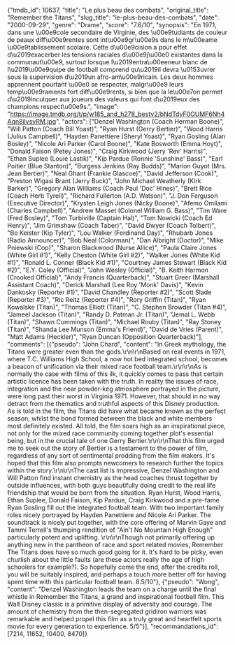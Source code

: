 {"tmdb_id": 10637, "title": "Le plus beau des combats", "original_title": "Remember the Titans", "slug_title": "le-plus-beau-des-combats", "date": "2000-09-29", "genre": "Drame", "score": "7.6/10", "synopsis": "En 1971, dans une \u00e9cole secondaire de Virginie, des \u00e9tudiants de couleur de peaux diff\u00e9rentes sont int\u00e9gr\u00e9s dans le m\u00eame \u00e9tablissement scolaire. Cette d\u00e9cision a pour effet d\u2019exacerber les tensions raciales d\u00e9j\u00e0 existantes dans la communaut\u00e9, surtout lorsque l\u2019entra\u00eeneur blanc de l\u2019\u00e9quipe de football comprend qu\u2019il devra \u0153uvrer sous la supervision d\u2019un afro-am\u00e9ricain. Les deux hommes apprennent pourtant \u00e0 se respecter, malgr\u00e9 leurs temp\u00e9raments fort diff\u00e9rents, si bien que la le\u00e7on permet d\u2019inculquer aux joueurs des valeurs qui font d\u2019eux des champions respect\u00e9s.", "image": "https://image.tmdb.org/t/p/w185_and_h278_bestv2/bNdTdyF0OUMF6Nh4Aqn8ilvsvRM.jpg", "actors": ["Denzel Washington (Coach Herman Boone)", "Will Patton (Coach Bill Yoast)", "Ryan Hurst (Gerry Bertier)", "Wood Harris (Julius Campbell)", "Hayden Panettiere (Sheryl Yoast)", "Ryan Gosling (Alan Bosley)", "Nicole Ari Parker (Carol Boone)", "Kate Bosworth (Emma Hoyt)", "Donald Faison (Petey Jones)", "Craig Kirkwood (Jerry 'Rev' Harris)", "Ethan Suplee (Louie Lastik)", "Kip Pardue (Ronnie 'Sunshine' Bass)", "Earl Poitier (Blue Stanton)", "Burgess Jenkins (Ray Budds)", "Marion Guyot (Mrs. Jean Bertier)", "Neal Ghant (Frankie Glascoe)", "David Jefferson (Cook)", "Preston Wigasi Brant (Jerry Buck)", "John Michael Weatherly (Kirk Barker)", "Gregory Alan Williams (Coach Paul 'Doc' Hines)", "Brett Rice (Coach Herb Tyrell)", "Richard Fullerton (A.D. Watson)", "J. Don Ferguson (Executive Director)", "Krysten Leigh Jones (Nicky Boone)", "Afemo Omilami (Charles Campbell)", "Andrew Masset (Colonel William G. Bass)", "Tim Ware (Fred Bosley)", "Tom Turbiville (Captain Hal)", "Tom Nowicki (Coach Ed Henry)", "Jim Grimshaw (Coach Taber)", "David Dwyer (Coach Tolbert)", "Bo Keister (Kip Tyler)", "Lou Walker (Ferdinand Day)", "Rhubarb Jones (Radio Announcer)", "Bob Neal (Colorman)", "Dan Albright (Doctor)", "Mike Pniewski (Cop)", "Sharon Blackwood (Nurse Allice)", "Paula Claire Jones (White Girl #1)", "Kelly Cheston (White Girl #2)", "Walker Jones (White Kid #1)", "Ronald L. Conner (Black Kid #1)", "Courtney James Stewart (Black Kid #2)", "E.Y. Coley (Official)", "John Wesley (Official)", "B. Keith Harmon (Crooked Official)", "Andy Francis (Quarterback)", "Stuart Greer (Marshall Assistant Coach)", "Derick Marshall (Lee Roy 'Monk' Davis)", "Kevin Dankosky (Reporter #1)", "David Chandley (Reporter #2)", "Scott Slade (Reporter #3)", "Ric Reitz (Reporter #4)", "Rory Griffin (Titan)", "Ryan Kowalske (Titan)", "Thomas Elliott (Titan)", "C. Stephen Browder (Titan #4)", "Jameel Jackson (Titan)", "Randy D. Patman Jr. (Titan)", "Jemal L. Webb (Titan)", "Shawn Cummings (Titan)", "Michael Rouby (Titan)", "Ray Stoney (Titan)", "Shanda Lee Munson (Emma's Friend)", "David de Vries (Parent)", "Matt Adams (Heckler)", "Ryan Duncan (Opposition Quarterback)"], "comments": [{"pseudo": "John Chard", "content": "In Greek mythology, the Titans were greater even than the gods.\r\n\r\nBased on real events in 1971, where T.C. Williams High School, a now hot bed integrated school, becomes a beacon of unification via their mixed race football team.\r\n\r\nAs is normally the case with films of this ilk, it quickly comes to pass that certain artistic licence has been taken with the truth. In reality the issues of race, integration and the near powder-keg atmosphere portrayed in the picture, were long past their worst in Virginia 1971. However, that should in no way detract from the thematics and truthful aspects of this Disney production. As is told in the film, the Titans did have what became known as the perfect season, whilst the bond formed between the black and white members most definitely existed. All told, the film soars high as an inspirational piece, not only for the mixed race community coming together plot's essential being, but in the crucial tale of one Gerry Bertier.\r\n\r\nThat this film urged me to seek out the story of Bertier is a testament to the power of film, regardless of any sort of sentimental prodding from the film makers. It's hoped that this film also prompts newcomers to research further the topics within the story.\r\n\r\nThe cast list is impressive, Denzel Washington and Will Patton find instant chemistry as the head coaches thrust together by outside influences, with both guys beautifully doing credit to the real life friendship that would be born from the situation. Ryan Hurst, Wood Harris, Ethan Suplee, Donald Faison, Kip Pardue, Craig Kirkwood and a pre-fame Ryan Gosling fill out the integrated football team. With two important family roles nicely portrayed by Hayden Panettiere and Nicole Ari Parker. The soundtrack is nicely put together, with the core offering of Marvin Gaye and Tammi Terrell's thumping rendition of \"Ain't No Mountain High Enough\" particularly potent and uplifting. \r\n\r\nThough not primarily offering up anything new in the pantheon of race and sport related movies, Remember The Titans does have so much good going for it. It's hard to be picky, even churlish about the little faults (are these actors really the age of high schoolers for example?). So hopefully come the end, after the credits roll, you will be suitably inspired, and perhaps a touch more better off for having spent time with this particular football team. 8.5/10"}, {"pseudo": "Wong", "content": "Denzel Washington leads the team on a charge until the final whistle in Remember the Titans, a grand and inspirational football film. This Walt Disney classic is a primitive display of adversity and courage. The amount of chemistry from the then-segregated gridiron warriors was remarkable and helped propel this film as a truly great and heartfelt sports movie for every generation to experience. 5/5"}], "recommandations_id": [7214, 11652, 10400, 8470]}